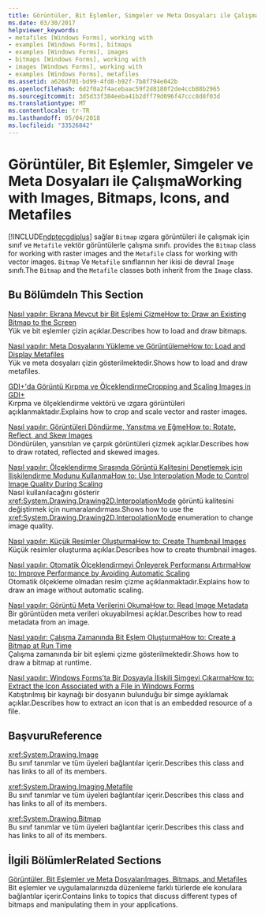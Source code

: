 ```yaml
---
title: Görüntüler, Bit Eşlemler, Simgeler ve Meta Dosyaları ile Çalışma
ms.date: 03/30/2017
helpviewer_keywords:
- metafiles [Windows Forms], working with
- examples [Windows Forms], bitmaps
- examples [Windows Forms], images
- bitmaps [Windows Forms], working with
- images [Windows Forms], working with
- examples [Windows Forms], metafiles
ms.assetid: a626d701-bd99-4fd8-b92f-7b8f794e042b
ms.openlocfilehash: 6d2f0a2f4acebaac59f2d8180f2de4ccb88b2965
ms.sourcegitcommit: 3d5d33f384eeba41b2dff79d096f47ccc8d8f03d
ms.translationtype: MT
ms.contentlocale: tr-TR
ms.lasthandoff: 05/04/2018
ms.locfileid: "33526842"
---
```

# <a name="working-with-images-bitmaps-icons-and-metafiles"></a><span data-ttu-id="5ad5b-102">Görüntüler, Bit Eşlemler, Simgeler ve Meta Dosyaları ile Çalışma</span><span class="sxs-lookup"><span data-stu-id="5ad5b-102">Working with Images, Bitmaps, Icons, and Metafiles</span></span>
[!INCLUDE[ndptecgdiplus](../../../../includes/ndptecgdiplus-md.md)]<span data-ttu-id="5ad5b-103"> sağlar `Bitmap` ızgara görüntüleri ile çalışmak için sınıf ve `Metafile` vektör görüntülerle çalışma sınıfı.</span><span class="sxs-lookup"><span data-stu-id="5ad5b-103"> provides the `Bitmap` class for working with raster images and the `Metafile` class for working with vector images.</span></span> <span data-ttu-id="5ad5b-104">`Bitmap` Ve `Metafile` sınıflarının her ikisi de devral `Image` sınıfı.</span><span class="sxs-lookup"><span data-stu-id="5ad5b-104">The `Bitmap` and the `Metafile` classes both inherit from the `Image` class.</span></span>  
  
## <a name="in-this-section"></a><span data-ttu-id="5ad5b-105">Bu Bölümde</span><span class="sxs-lookup"><span data-stu-id="5ad5b-105">In This Section</span></span>  
 [<span data-ttu-id="5ad5b-106">Nasıl yapılır: Ekrana Mevcut bir Bit Eşlemi Çizme</span><span class="sxs-lookup"><span data-stu-id="5ad5b-106">How to: Draw an Existing Bitmap to the Screen</span></span>](../../../../docs/framework/winforms/advanced/how-to-draw-an-existing-bitmap-to-the-screen.md)  
 <span data-ttu-id="5ad5b-107">Yük ve bit eşlemler çizin açıklar.</span><span class="sxs-lookup"><span data-stu-id="5ad5b-107">Describes how to load and draw bitmaps.</span></span>  
  
 [<span data-ttu-id="5ad5b-108">Nasıl yapılır: Meta Dosyalarını Yükleme ve Görüntüleme</span><span class="sxs-lookup"><span data-stu-id="5ad5b-108">How to: Load and Display Metafiles</span></span>](../../../../docs/framework/winforms/advanced/how-to-load-and-display-metafiles.md)  
 <span data-ttu-id="5ad5b-109">Yük ve meta dosyaları çizin gösterilmektedir.</span><span class="sxs-lookup"><span data-stu-id="5ad5b-109">Shows how to load and draw metafiles.</span></span>  
  
 [<span data-ttu-id="5ad5b-110">GDI+'da Görüntü Kırpma ve Ölçeklendirme</span><span class="sxs-lookup"><span data-stu-id="5ad5b-110">Cropping and Scaling Images in GDI+</span></span>](../../../../docs/framework/winforms/advanced/cropping-and-scaling-images-in-gdi.md)  
 <span data-ttu-id="5ad5b-111">Kırpma ve ölçeklendirme vektörü ve ızgara görüntüleri açıklanmaktadır.</span><span class="sxs-lookup"><span data-stu-id="5ad5b-111">Explains how to crop and scale vector and raster images.</span></span>  
  
 [<span data-ttu-id="5ad5b-112">Nasıl yapılır: Görüntüleri Döndürme, Yansıtma ve Eğme</span><span class="sxs-lookup"><span data-stu-id="5ad5b-112">How to: Rotate, Reflect, and Skew Images</span></span>](../../../../docs/framework/winforms/advanced/how-to-rotate-reflect-and-skew-images.md)  
 <span data-ttu-id="5ad5b-113">Döndürülen, yansıtılan ve çarpık görüntüleri çizmek açıklar.</span><span class="sxs-lookup"><span data-stu-id="5ad5b-113">Describes how to draw rotated, reflected and skewed images.</span></span>  
  
 [<span data-ttu-id="5ad5b-114">Nasıl yapılır: Ölçeklendirme Sırasında Görüntü Kalitesini Denetlemek için İlişkilendirme Modunu Kullanma</span><span class="sxs-lookup"><span data-stu-id="5ad5b-114">How to: Use Interpolation Mode to Control Image Quality During Scaling</span></span>](../../../../docs/framework/winforms/advanced/how-to-use-interpolation-mode-to-control-image-quality-during-scaling.md)  
 <span data-ttu-id="5ad5b-115">Nasıl kullanılacağını gösterir <xref:System.Drawing.Drawing2D.InterpolationMode> görüntü kalitesini değiştirmek için numaralandırması.</span><span class="sxs-lookup"><span data-stu-id="5ad5b-115">Shows how to use the <xref:System.Drawing.Drawing2D.InterpolationMode> enumeration to change image quality.</span></span>  
  
 [<span data-ttu-id="5ad5b-116">Nasıl yapılır: Küçük Resimler Oluşturma</span><span class="sxs-lookup"><span data-stu-id="5ad5b-116">How to: Create Thumbnail Images</span></span>](../../../../docs/framework/winforms/advanced/how-to-create-thumbnail-images.md)  
 <span data-ttu-id="5ad5b-117">Küçük resimler oluşturma açıklar.</span><span class="sxs-lookup"><span data-stu-id="5ad5b-117">Describes how to create thumbnail images.</span></span>  
  
 [<span data-ttu-id="5ad5b-118">Nasıl yapılır: Otomatik Ölçeklendirmeyi Önleyerek Performansı Artırma</span><span class="sxs-lookup"><span data-stu-id="5ad5b-118">How to: Improve Performance by Avoiding Automatic Scaling</span></span>](../../../../docs/framework/winforms/advanced/how-to-improve-performance-by-avoiding-automatic-scaling.md)  
 <span data-ttu-id="5ad5b-119">Otomatik ölçekleme olmadan resim çizme açıklanmaktadır.</span><span class="sxs-lookup"><span data-stu-id="5ad5b-119">Explains how to draw an image without automatic scaling.</span></span>  
  
 [<span data-ttu-id="5ad5b-120">Nasıl yapılır: Görüntü Meta Verilerini Okuma</span><span class="sxs-lookup"><span data-stu-id="5ad5b-120">How to: Read Image Metadata</span></span>](../../../../docs/framework/winforms/advanced/how-to-read-image-metadata.md)  
 <span data-ttu-id="5ad5b-121">Bir görüntüden meta verileri okuyabilmesi açıklar.</span><span class="sxs-lookup"><span data-stu-id="5ad5b-121">Describes how to read metadata from an image.</span></span>  
  
 [<span data-ttu-id="5ad5b-122">Nasıl yapılır: Çalışma Zamanında Bit Eşlem Oluşturma</span><span class="sxs-lookup"><span data-stu-id="5ad5b-122">How to: Create a Bitmap at Run Time</span></span>](../../../../docs/framework/winforms/advanced/how-to-create-a-bitmap-at-run-time.md)  
 <span data-ttu-id="5ad5b-123">Çalışma zamanında bir bit eşlemi çizme gösterilmektedir.</span><span class="sxs-lookup"><span data-stu-id="5ad5b-123">Shows how to draw a bitmap at runtime.</span></span>  
  
 [<span data-ttu-id="5ad5b-124">Nasıl yapılır: Windows Forms’ta Bir Dosyayla İlişkili Simgeyi Çıkarma</span><span class="sxs-lookup"><span data-stu-id="5ad5b-124">How to: Extract the Icon Associated with a File in Windows Forms</span></span>](../../../../docs/framework/winforms/advanced/how-to-extract-the-icon-associated-with-a-file-in-windows-forms.md)  
 <span data-ttu-id="5ad5b-125">Katıştırılmış bir kaynağı bir dosyanın bulunduğu bir simge ayıklamak açıklar.</span><span class="sxs-lookup"><span data-stu-id="5ad5b-125">Describes how to extract an icon that is an embedded resource of a file.</span></span>  
  
## <a name="reference"></a><span data-ttu-id="5ad5b-126">Başvuru</span><span class="sxs-lookup"><span data-stu-id="5ad5b-126">Reference</span></span>  
 <xref:System.Drawing.Image>  
 <span data-ttu-id="5ad5b-127">Bu sınıf tanımlar ve tüm üyeleri bağlantılar içerir.</span><span class="sxs-lookup"><span data-stu-id="5ad5b-127">Describes this class and has links to all of its members.</span></span>  
  
 <xref:System.Drawing.Imaging.Metafile>  
 <span data-ttu-id="5ad5b-128">Bu sınıf tanımlar ve tüm üyeleri bağlantılar içerir.</span><span class="sxs-lookup"><span data-stu-id="5ad5b-128">Describes this class and has links to all of its members.</span></span>  
  
 <xref:System.Drawing.Bitmap>  
 <span data-ttu-id="5ad5b-129">Bu sınıf tanımlar ve tüm üyeleri bağlantılar içerir.</span><span class="sxs-lookup"><span data-stu-id="5ad5b-129">Describes this class and has links to all of its members.</span></span>  
  
## <a name="related-sections"></a><span data-ttu-id="5ad5b-130">İlgili Bölümler</span><span class="sxs-lookup"><span data-stu-id="5ad5b-130">Related Sections</span></span>  
 [<span data-ttu-id="5ad5b-131">Görüntüler, Bit Eşlemler ve Meta Dosyaları</span><span class="sxs-lookup"><span data-stu-id="5ad5b-131">Images, Bitmaps, and Metafiles</span></span>](../../../../docs/framework/winforms/advanced/images-bitmaps-and-metafiles.md)  
 <span data-ttu-id="5ad5b-132">Bit eşlemler ve uygulamalarınızda düzenleme farklı türlerde ele konulara bağlantılar içerir.</span><span class="sxs-lookup"><span data-stu-id="5ad5b-132">Contains links to topics that discuss different types of bitmaps and manipulating them in your applications.</span></span>
